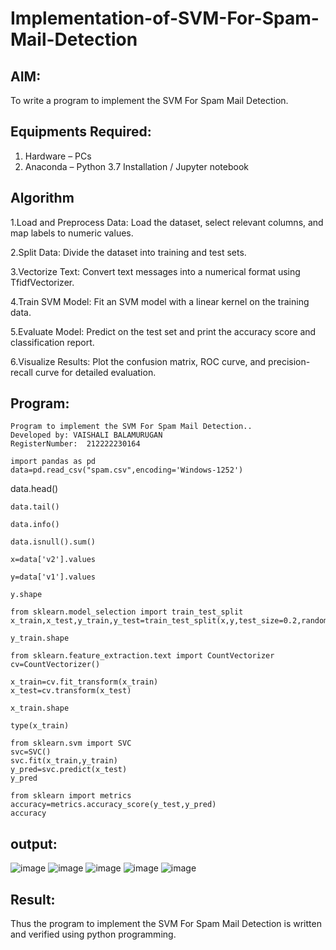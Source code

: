 # Implementation-of-SVM-For-Spam-Mail-Detection

## AIM:
To write a program to implement the SVM For Spam Mail Detection.

## Equipments Required:
1. Hardware – PCs
2. Anaconda – Python 3.7 Installation / Jupyter notebook

## Algorithm
1.Load and Preprocess Data: Load the dataset, select relevant columns, and map labels to numeric values.

2.Split Data: Divide the dataset into training and test sets.

3.Vectorize Text: Convert text messages into a numerical format using TfidfVectorizer.

4.Train SVM Model: Fit an SVM model with a linear kernel on the training data.

5.Evaluate Model: Predict on the test set and print the accuracy score and classification report.

6.Visualize Results: Plot the confusion matrix, ROC curve, and precision-recall curve for detailed evaluation.

## Program:
```
Program to implement the SVM For Spam Mail Detection..
Developed by: VAISHALI BALAMURUGAN
RegisterNumber:  212222230164
```
```
import pandas as pd
data=pd.read_csv("spam.csv",encoding='Windows-1252')
```
data.head()
```
data.tail()
```
```
data.info()
```
```
data.isnull().sum()
```
```
x=data['v2'].values
```
```
y=data['v1'].values
```
```
y.shape
```
```
from sklearn.model_selection import train_test_split
x_train,x_test,y_train,y_test=train_test_split(x,y,test_size=0.2,random_state=0)
```
```
y_train.shape
```
```
from sklearn.feature_extraction.text import CountVectorizer
cv=CountVectorizer()
```
```
x_train=cv.fit_transform(x_train)
x_test=cv.transform(x_test)
```
```
x_train.shape
```
```
type(x_train)
```
```
from sklearn.svm import SVC
svc=SVC()
svc.fit(x_train,y_train)
y_pred=svc.predict(x_test)
y_pred
```
```
from sklearn import metrics
accuracy=metrics.accuracy_score(y_test,y_pred)
accuracy
```

## output:


![image](https://github.com/user-attachments/assets/2aa966fd-1de6-4c0d-ba3c-07c0335f4ec8)
![image](https://github.com/user-attachments/assets/4f26dafb-1377-4e00-975d-510cd0d7cc77)
![image](https://github.com/user-attachments/assets/ae8abb9e-a0e6-48db-94b8-66470d5437c8)
![image](https://github.com/user-attachments/assets/6c6e37b6-2990-491f-a61d-9d776816ecd2)
![image](https://github.com/user-attachments/assets/1ebd23fa-6bd6-47ad-a8bc-bc15d7272544)



## Result:
Thus the program to implement the SVM For Spam Mail Detection is written and verified using python programming.

